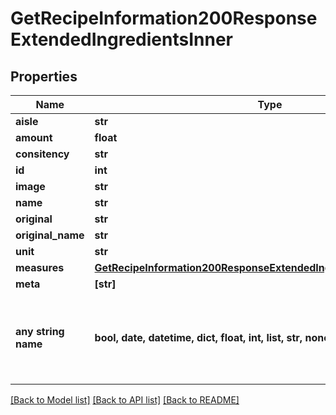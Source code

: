 # GetRecipeInformation200ResponseExtendedIngredientsInner


## Properties
Name | Type | Description | Notes
------------ | ------------- | ------------- | -------------
**aisle** | **str** |  | 
**amount** | **float** |  | 
**consitency** | **str** |  | 
**id** | **int** |  | 
**image** | **str** |  | 
**name** | **str** |  | 
**original** | **str** |  | 
**original_name** | **str** |  | 
**unit** | **str** |  | 
**measures** | [**GetRecipeInformation200ResponseExtendedIngredientsInnerMeasures**](GetRecipeInformation200ResponseExtendedIngredientsInnerMeasures.md) |  | [optional] 
**meta** | **[str]** |  | [optional] 
**any string name** | **bool, date, datetime, dict, float, int, list, str, none_type** | any string name can be used but the value must be the correct type | [optional]

[[Back to Model list]](../README.md#documentation-for-models) [[Back to API list]](../README.md#documentation-for-api-endpoints) [[Back to README]](../README.md)


